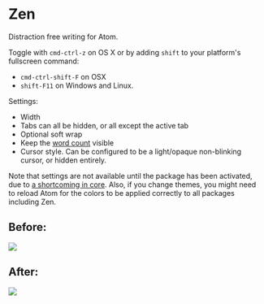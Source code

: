 # Zen

Distraction free writing for Atom.

Toggle with `cmd-ctrl-z` on OS X or by adding `shift` to your platform's
fullscreen command:
- `cmd-ctrl-shift-F` on OSX
- `shift-F11` on Windows and Linux.

Settings:
- Width
- Tabs can all be hidden, or all except the active tab
- Optional soft wrap
- Keep the [word count](https://atom.io/packages/wordcount) visible
- Cursor style. Can be configured to be a light/opaque non-blinking cursor, or hidden entirely.

Note that settings are not available until the package has been activated, due to [a shortcoming in core](https://github.com/atom/settings-view/issues/356). Also, if you change themes, you might need to reload Atom for the colors to be applied correctly to all packages including Zen.

## Before:

![](https://f.cloud.github.com/assets/2/2290454/c7304340-a01d-11e3-8b89-018775a8612b.png)

## After:

![](https://f.cloud.github.com/assets/2/2290455/ce99e97e-a01d-11e3-8808-ebec40e959b4.png)
